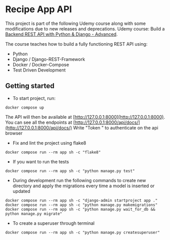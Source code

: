 
# Recipe App API
This project is part of the following Udemy course along with some modifications due to new releases and deprecations.
Udemy course: Build a [Backend REST API with Python & Django - Advanced](http://londonapp.dev/django-python-advanced).

The course teaches how to build a fully functioning REST API using:

 - Python
 - Django / Django-REST-Framework
 - Docker / Docker-Compose
 - Test Driven Development

## Getting started

- To start project, run:

```
docker compose up
```

The API will then be available at [http://127.0.0.1:8000](http://127.0.0.1:8000).
You can see all the endpoints at [http://127.0.0.1:8000/api/docs/](http://127.0.0.1:8000/api/docs/)
Write "Token <token>" to authenticate on the api browser


- Fix and lint the project using flake8

```
docker compose run --rm app sh -c "flake8"
```


- If you want to run the tests

```
docker compose run --rm app sh -c "python manage.py test"
```


- During development run the following commands to create new directory and apply the migrations every time a model is inserted or updated

```
docker compose run --rm app sh -c "django-admin startproject app ."
docker compose run --rm app sh -c "python manage.py makemigrations"
docker compose run --rm app sh -c "python manage.py wait_for_db && python manage.py migrate"
```


- To create a superuser through terminal

```
docker compose run --rm app sh -c "python manage.py createsuperuser"
```
